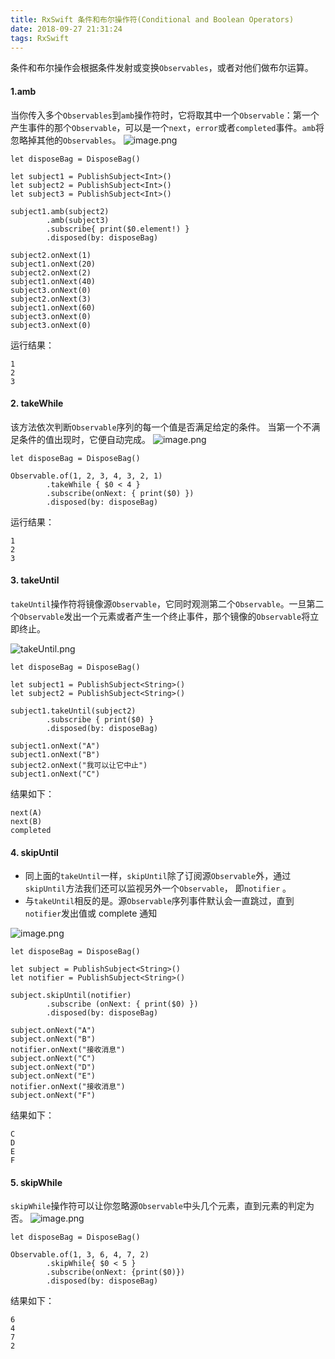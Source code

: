 ```yaml
---
title: RxSwift 条件和布尔操作符(Conditional and Boolean Operators)
date: 2018-09-27 21:31:24
tags: RxSwift
---
```

条件和布尔操作会根据条件发射或变换`Observables`，或者对他们做布尔运算。
#### 1.amb
当你传入多个`Observables`到`amb`操作符时，它将取其中一个`Observable`：第一个产生事件的那个`Observable`，可以是一个`next`，`error`或者`completed`事件。`amb`将忽略掉其他的`Observables`。
![image.png](https://upload-images.jianshu.io/upload_images/2855070-84522567d0c59097.png?imageMogr2/auto-orient/strip%7CimageView2/2/w/1240)
```
let disposeBag = DisposeBag()

let subject1 = PublishSubject<Int>()
let subject2 = PublishSubject<Int>()
let subject3 = PublishSubject<Int>()

subject1.amb(subject2)
        .amb(subject3)
        .subscribe{ print($0.element!) }
        .disposed(by: disposeBag)

subject2.onNext(1)
subject1.onNext(20)
subject2.onNext(2)
subject1.onNext(40)
subject3.onNext(0)
subject2.onNext(3)
subject1.onNext(60)
subject3.onNext(0)
subject3.onNext(0)
```
运行结果：
```
1
2
3
```
#### 2. takeWhile
该方法依次判断`Observable`序列的每一个值是否满足给定的条件。 当第一个不满足条件的值出现时，它便自动完成。
![image.png](https://upload-images.jianshu.io/upload_images/2855070-df28e3c3f9466030.png?imageMogr2/auto-orient/strip%7CimageView2/2/w/1240)
```
let disposeBag = DisposeBag()

Observable.of(1, 2, 3, 4, 3, 2, 1)
        .takeWhile { $0 < 4 }
        .subscribe(onNext: { print($0) })
        .disposed(by: disposeBag)
```
运行结果：
```
1
2
3
```
#### 3. takeUntil
`takeUntil`操作符将镜像源`Observable`，它同时观测第二个`Observable`。一旦第二个`Observable`发出一个元素或者产生一个终止事件，那个镜像的`Observable`将立即终止。

![takeUntil.png](https://upload-images.jianshu.io/upload_images/2855070-0445e18465f29f93.png?imageMogr2/auto-orient/strip%7CimageView2/2/w/1240)
```
let disposeBag = DisposeBag()

let subject1 = PublishSubject<String>()
let subject2 = PublishSubject<String>()

subject1.takeUntil(subject2)
        .subscribe { print($0) }
        .disposed(by: disposeBag)

subject1.onNext("A")
subject1.onNext("B")
subject2.onNext("我可以让它中止")
subject1.onNext("C")
```
结果如下：
```
next(A)
next(B)
completed
```
#### 4. skipUntil
- 同上面的`takeUntil`一样，`skipUntil`除了订阅源`Observable`外，通过`skipUntil`方法我们还可以监视另外一个`Observable`， 即`notifier` 。
- 与`takeUntil`相反的是。源`Observable`序列事件默认会一直跳过，直到`notifier`发出值或 complete 通知

![image.png](https://upload-images.jianshu.io/upload_images/2855070-5063471ccc8c9bc8.png?imageMogr2/auto-orient/strip%7CimageView2/2/w/1240)
```
let disposeBag = DisposeBag()

let subject = PublishSubject<String>()
let notifier = PublishSubject<String>()

subject.skipUntil(notifier)
        .subscribe (onNext: { print($0) })
        .disposed(by: disposeBag)

subject.onNext("A")
subject.onNext("B")
notifier.onNext("接收消息")
subject.onNext("C")
subject.onNext("D")
subject.onNext("E")
notifier.onNext("接收消息")
subject.onNext("F")
```
结果如下：
```
C
D
E
F
```
#### 5. skipWhile
`skipWhile`操作符可以让你忽略源`Observable`中头几个元素，直到元素的判定为否。
![image.png](https://upload-images.jianshu.io/upload_images/2855070-cf1e93804e5b79e2.png?imageMogr2/auto-orient/strip%7CimageView2/2/w/1240)
```
let disposeBag = DisposeBag()

Observable.of(1, 3, 6, 4, 7, 2)
        .skipWhile{ $0 < 5 }
        .subscribe(onNext: {print($0)})
        .disposed(by: disposeBag)
```
结果如下：
```
6
4
7
2
```
